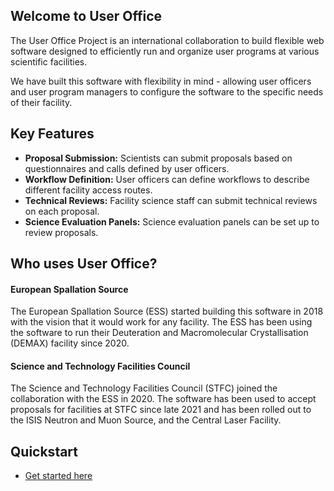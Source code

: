 ## Welcome to User Office

The User Office Project is an international collaboration to build flexible web software designed to efficiently run and organize user programs at various scientific facilities.

We have built this software with flexibility in mind - allowing user officers and user program managers to configure the software to the specific needs of their facility.

## Key Features

- **Proposal Submission:** Scientists can submit proposals based on questionnaires and calls defined by user officers.
- **Workflow Definition:** User officers can define workflows to describe different facility access routes.
- **Technical Reviews:** Facility science staff can submit technical reviews on each proposal.
- **Science Evaluation Panels:** Science evaluation panels can be set up to review proposals.

## Who uses User Office?

#### European Spallation Source

The European Spallation Source (ESS) started building this software in 2018 with the vision that it would work for any facility. The ESS has been using the software to run their Deuteration and Macromolecular Crystallisation (DEMAX) facility since 2020.

#### Science and Technology Facilities Council

The Science and Technology Facilities Council (STFC) joined the collaboration with the ESS in 2020. The software has been used to accept proposals for facilities at STFC since late 2021 and has been rolled out to the ISIS Neutron and Muon Source, and the Central Laser Facility.

## Quickstart
- [Get started here](quick-start.md)